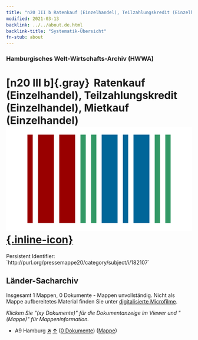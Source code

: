 ```yaml
---
title: "n20 III b Ratenkauf (Einzelhandel), Teilzahlungskredit (Einzelhandel), Mietkauf (Einzelhandel)"
modified: 2021-03-13
backlink: ../../about.de.html
backlink-title: "Systematik-Übersicht"
fn-stub: about
---
```


### Hamburgisches Welt-Wirtschafts-Archiv (HWWA)

# [n20 III b]{.gray}&#8201; Ratenkauf (Einzelhandel), Teilzahlungskredit (Einzelhandel), Mietkauf (Einzelhandel) &#160; [![Wikidata](/images/Wikidata-logo.svg "Wikidata"){.inline-icon}](http://www.wikidata.org/entity/Q104710949)

<div class="hint">Persistent Identifier: `http://purl.org/pressemappe20/category/subject/i/182107`</div>







## Länder-Sacharchiv




Insgesamt 1 Mappen, 0 Dokumente - Mappen unvollständig.
Nicht als Mappe aufbereitetes Material finden Sie unter [digitalisierte Microfilme](/film/h1_sh.de.html).

_Klicken Sie "(xy Dokumente)" für die Dokumentanzeige im Viewer und "(Mappe)" für Mappeninformation._



- A9 Hamburg [**&nearr;**](../../../geo/i/140905/about.de.html "Hamburg (alle Mappen)") [**&uarr;**](../../../geo/about.de.html#A9 "Ländersystematik") (<a href="https://pm20.zbw.eu/iiifview/folder/sh/140905,182107" title="über: Hamburg : Ratenkauf (Einzelhandel), Teilzahlungskredit (Einzelhandel), Mietkauf (Einzelhandel)" target="_blank">0 Dokumente</a>) ([Mappe](../../../../folder/sh/1409xx/140905/1821xx/182107/about.de.html))








